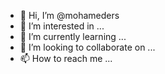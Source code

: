 - 👋 Hi, I’m @mohameders
- 👀 I’m interested in ...
- 🌱 I’m currently learning ...
- 💞️ I’m looking to collaborate on ...
- 📫 How to reach me ...

<!---
mohameders/mohameders is a ✨ special ✨ repository because its `README.md` (this file) appears on your GitHub profile.
You can click the Preview link to take a look at your changes.
--->
